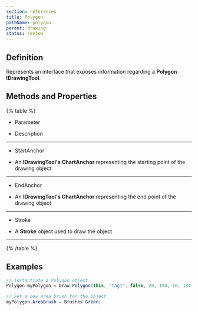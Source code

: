 ```yaml
---
section: references
title: Polygon
pathName: polygon
parent: drawing
status: review
---
```


## Definition

Represents an interface that exposes information regarding a **Polygon** **IDrawingTool**.

## Methods and Properties

{% table %}

* Parameter

* Description

---

* StartAnchor

* An **IDrawingTool's ChartAnchor** representing the starting point of the drawing object

---

* EndAnchor

* An **IDrawingTool's ChartAnchor** representing the end point of the drawing object

---

* Stroke

* A **Stroke** object used to draw the object

---

{% /table %}

## Examples

```csharp
// Instantiate a Polygon object
Polygon myPolygon = Draw.Polygon(this, "tag1", false, 20, 194, 10, 184, 13, 176, 25, 182);

// Set a new area brush for the object
myPolygon.AreaBrush = Brushes.Green;
```
